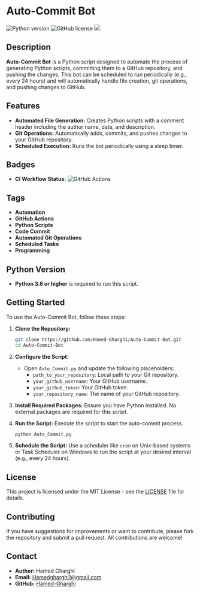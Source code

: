 
# Auto-Commit Bot

![Python version](https://img.shields.io/badge/python-3.6%2B-blue) ![GitHub license](https://img.shields.io/github/license/Hamed-Gharghi/Auto-Commit-Bot-Github) ![](https://komarev.com/ghpvc/?username=Hamed-Gharghi&color=green&style=flat-square)

## Description

**Auto-Commit Bot** is a Python script designed to automate the process of generating Python scripts, committing them to a GitHub repository, and pushing the changes. This bot can be scheduled to run periodically (e.g., every 24 hours) and will automatically handle file creation, git operations, and pushing changes to GitHub.

## Features

- **Automated File Generation:** Creates Python scripts with a comment header including the author name, date, and description.
- **Git Operations:** Automatically adds, commits, and pushes changes to your GitHub repository.
- **Scheduled Execution:** Runs the bot periodically using a sleep timer.

## Badges

- **CI Workflow Status:** ![GitHub Actions](https://img.shields.io/github/workflow/status/Hamed-Gharghi/Auto-Commit-Bot/CI)

## Tags

- **Automation**
- **GitHub Actions**
- **Python Scripts**
- **Code Commit**
- **Automated Git Operations**
- **Scheduled Tasks**
- **Programming**

## Python Version

- **Python 3.6 or higher** is required to run this script.

## Getting Started

To use the Auto-Commit Bot, follow these steps:

1. **Clone the Repository:**
   ```sh
   git clone https://github.com/Hamed-Gharghi/Auto-Commit-Bot.git
   cd Auto-Commit-Bot
   ```

2. **Configure the Script:**
   - Open `Auto_Commit.py` and update the following placeholders:
     - `path_to_your_repository`: Local path to your Git repository.
     - `your_github_username`: Your GitHub username.
     - `your_github_token`: Your GitHub token.
     - `your_repository_name`: The name of your GitHub repository.

3. **Install Required Packages:**
   Ensure you have Python installed. No external packages are required for this script.

4. **Run the Script:**
   Execute the script to start the auto-commit process.
   ```sh
   python Auto_Commit.py
   ```

5. **Schedule the Script:**
   Use a scheduler like `cron` on Unix-based systems or Task Scheduler on Windows to run the script at your desired interval (e.g., every 24 hours).

## License

This project is licensed under the MIT License - see the [LICENSE](LICENSE) file for details.

## Contributing

If you have suggestions for improvements or want to contribute, please fork the repository and submit a pull request. All contributions are welcome!

## Contact

- **Author:** Hamed Gharghi
- **Email:** [Hamedgharghi1@gmail.com](mailto:Hamedgharghi1@gmail.com)
- **GitHub:** [Hamed-Gharghi](https://github.com/Hamed-Gharghi)

